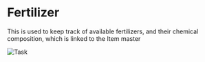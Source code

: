 
# Fertilizer



This is used to keep track of available fertilizers, and their chemical composition, which is linked to the Item master


![Task](/files/fertilizer.png)




